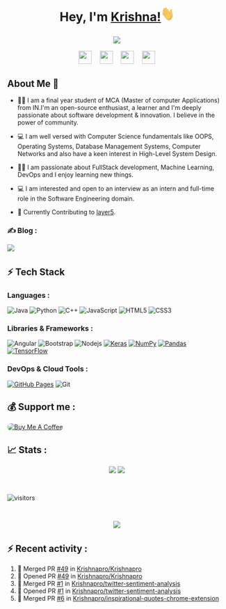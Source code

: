 
# <p align="center">Hey, I'm <a href="https://krishnapro.github.io/" target="_blank">Krishna!</a><img src="hi.gif" width="30px" height="35">
</p>

<p align="center">

<img src="https://readme-typing-svg.herokuapp.com?lines=A+Passionate+Learner!;Open+Source+Contributor!;&font=Fira%20Code&center=true&width=380&height=50">

</p>


<!--
**Krishnapro/Krishnapro** is a ✨ _special_ ✨ repository because its `README.md` (this file) appears on your GitHub profile. -->
<p align="center">
<a href="https://www.linkedin.com/in/krishnakumar25/"><img src="https://camo.githubusercontent.com/c8a9c5b414cd812ad6a97a46c29af67239ddaeae08c41724ff7d945fb4c047e5/68747470733a2f2f6564656e742e6769746875622e696f2f537570657254696e7949636f6e732f696d616765732f7376672f6c696e6b6564696e2e737667" width="30 !important" height="30" style="margin-right:15px!important"></a>
<a href="https://twitter.com/krishnapro_"><img src="https://camo.githubusercontent.com/35b0b8bfbd8840f35607fb56ad0a139047fd5d6e09ceb060c5c6f0a5abd1044c/68747470733a2f2f6564656e742e6769746875622e696f2f537570657254696e7949636f6e732f696d616765732f7376672f747769747465722e737667" width="30" height="30" style="margin-right:15px !important"></a>
<a href="mailto:krishnachaurasia1998@gmail.com"><img src="https://camo.githubusercontent.com/4a3dd8d10a27c272fd04b2ce8ed1a130606f95ea6a76b5e19ce8b642faa18c27/68747470733a2f2f6564656e742e6769746875622e696f2f537570657254696e7949636f6e732f696d616765732f7376672f676d61696c2e737667" width="30" height="30" style="margin-right: 15px !important"></a>
<!-- <a href="https://dev.to/krishnapro"><img src="https://img.shields.io/badge/-0A0A0A?style=-badge&logo=dev.to&logoColor=white" height="30" style="margin-right: 15px !important></a> -->
<a href="https://discordapp.com/users/Krishn#3230"><img src="https://img.shields.io/badge/-7289DA?style=&logo=discord&logoColor=white" width="30" height="30"></a>


 
</p> 



## About Me 🚀

- :man_student: I am a final year student of MCA (Master of computer Applications) from IN.I'm an open-source enthusiast, a learner and I'm deeply passionate about software development & innovation. I believe in the power of community.

- 💻 I am well versed with Computer Science fundamentals like OOPS, Operating Systems, Database Management Systems, Computer Networks and also have a keen interest in High-Level System Design.

- :technologist: I am passionate about FullStack development, Machine Learning, DevOps and I enjoy learning new things.

- :computer: I am interested and open to an interview as an intern and full-time role in the Software Engineering domain. 

- :dart: Currently Contributing to [layer5](https://github.com/layer5io/layer5).

### ✍ Blog :

<a href="https://krishnakumar.hashnode.dev/"><img src="https://img.shields.io/badge/Hashnode-2962FF?style=for-the-badge&logo=hashnode&logoColor=white" height="30px"></a>
 

## ⚡ Tech Stack


### Languages :

![Java](https://img.shields.io/badge/-java-E34A86?style=flat-square&logo=java)
![Python](https://img.shields.io/badge/-Python-black?style=flat-square&logo=Python)
![C++](https://img.shields.io/badge/-C++-00599C?style=flat-square&logo=c)
![JavaScript](https://img.shields.io/badge/-JavaScript-black?style=flat-square&logo=javascript)
![HTML5](https://img.shields.io/badge/-HTML5-E34F26?style=flat-square&logo=html5&logoColor=white)
![CSS3](https://img.shields.io/badge/-CSS3-1572B6?style=flat-square&logo=css3)
  

### Libraries & Frameworks :
 
 ![Angular](https://img.shields.io/badge/Angular-DD0031?style=for-the-badge&logo=angular&logoColor=white)
![Bootstrap](https://img.shields.io/badge/Bootstrap-563D7C?style=for-the-badge&logo=bootstrap&logoColor=white)
![Nodejs](https://img.shields.io/badge/-Nodejs-black?style=flat-square&logo=Node.js) <a href="#"><img alt="Keras" src="https://img.shields.io/badge/Keras%20-%23D00000.svg?logo=Keras&logoColor=white"></a> <a href="#"><img alt="NumPy" src="https://img.shields.io/badge/Numpy%20-%23013243.svg?logo=numpy&logoColor=white"></a>
<a href="#"><img alt="Pandas" src="https://img.shields.io/badge/Pandas%20-%23150458.svg?logo=pandas&logoColor=white"></a>
<a href="#"><img alt="TensorFlow" src="https://img.shields.io/badge/TensorFlow%20-%23FF6F00.svg?logo=TensorFlow&logoColor=yellow"></a>


### DevOps & Cloud Tools :
<a href="#"><img alt="GitHub Pages" src="https://img.shields.io/badge/GitHub%20Pages-%23327FC7.svg?logo=github&logoColor=white"></a> ![Git](https://img.shields.io/badge/-Git-black?style=flat-square&logo=git)

## 💰 Support me :

<a href="https://www.buymeacoffee.com/krishnapro" target="_blank"> 
    <img src="https://cdn.buymeacoffee.com/buttons/v2/default-red.png" alt="Buy Me A Coffee" style="height: 38px;width: 200px; border-radius: 200px;" >
    </a>


## 📈 Stats :
<p align="center">
<img width="48%" src="https://github-readme-stats.vercel.app/api?username=Krishnapro&count_private=true&show_icons=true&theme=tokyonight"/>

<img width="48%" src="https://github-readme-streak-stats.herokuapp.com/?user=Krishnapro&theme=tokyonight"/>
</p>
</br>

![visitors](https://visitor-badge.laobi.icu/badge?page_id=Krishnapro.Krishnapro)

</br>

<p align="center">
<img src="https://github-readme-stats.vercel.app/api/top-langs/?username=Krishnapro&langs_count=10&count_private=true&layout=compact&theme=tokyonight"/>

</p>


<!-- ## 🤝 Feel free to Connect with me :

<a href="mailto:krishnachaurasia1998@gmail.com"> <img src="https://img.shields.io/badge/Gmail-D14836?style=for-the-badge&logo=gmail&logoColor=white" alt="" width="80" height="20"></a>
<a href="https://www.linkedin.com/in/krishna-kumar-759b411a1/"> <img src="https://img.shields.io/badge/LinkedIn-0077B5?style=for-the-badge&logo=linkedin&logoColor=white" alt="" width="80" height="20"></a>
<a href="https://twitter.com/krishnapro_"><img src="https://img.shields.io/badge/Twitter-1DA1F2?style=for-the-badge&logo=twitter&logoColor=white" alt="" width="80" height="20"></a> -->

## :zap: Recent activity :

<!--START_SECTION:activity-->
1. 🎉 Merged PR [#49](https://github.com/Krishnapro/Krishnapro/pull/49) in [Krishnapro/Krishnapro](https://github.com/Krishnapro/Krishnapro)
2. 💪 Opened PR [#49](https://github.com/Krishnapro/Krishnapro/pull/49) in [Krishnapro/Krishnapro](https://github.com/Krishnapro/Krishnapro)
3. 🎉 Merged PR [#1](https://github.com/Krishnapro/twitter-sentiment-analysis/pull/1) in [Krishnapro/twitter-sentiment-analysis](https://github.com/Krishnapro/twitter-sentiment-analysis)
4. 💪 Opened PR [#1](https://github.com/Krishnapro/twitter-sentiment-analysis/pull/1) in [Krishnapro/twitter-sentiment-analysis](https://github.com/Krishnapro/twitter-sentiment-analysis)
5. 🎉 Merged PR [#6](https://github.com/Krishnapro/inspirational-quotes-chrome-extension/pull/6) in [Krishnapro/inspirational-quotes-chrome-extension](https://github.com/Krishnapro/inspirational-quotes-chrome-extension)
<!--END_SECTION:activity-->

